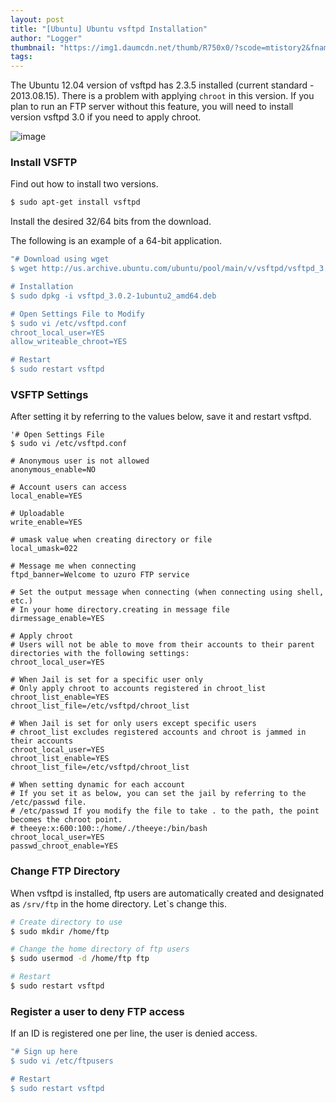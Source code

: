 ```yaml
---
layout: post
title: "[Ubuntu] Ubuntu vsftpd Installation"
author: "Logger"
thumbnail: "https://img1.daumcdn.net/thumb/R750x0/?scode=mtistory2&fname=https%3A%2F%2Ft1.daumcdn.net%2Fcfile%2Ftistory%2F26065F365543291006"
tags: 
---
```



The Ubuntu 12.04 version of vsftpd has 2.3.5 installed (current standard - 2013.08.15). There is a problem with applying `chroot` in this version. If you plan to run an FTP server without this feature, you will need to install version vsftpd 3.0 if you need to apply chroot.

![image](https://t1.daumcdn.net/cfile/tistory/26065F365543291006)

### Install VSFTP

Find out how to install two versions.

```bash
$ sudo apt-get install vsftpd

```

Install the desired 32/64 bits from the download.

The following is an example of a 64-bit application.

```bash
"# Download using wget
$ wget http://us.archive.ubuntu.com/ubuntu/pool/main/v/vsftpd/vsftpd_3.0.2-1ubuntu2_amd64.deb

# Installation
$ sudo dpkg -i vsftpd_3.0.2-1ubuntu2_amd64.deb

# Open Settings File to Modify
$ sudo vi /etc/vsftpd.conf
chroot_local_user=YES
allow_writeable_chroot=YES

# Restart
$ sudo restart vsftpd

```

### VSFTP Settings

After setting it by referring to the values below, save it and restart vsftpd.

```undefined
'# Open Settings File
$ sudo vi /etc/vsftpd.conf

# Anonymous user is not allowed
anonymous_enable=NO

# Account users can access
local_enable=YES

# Uploadable
write_enable=YES

# umask value when creating directory or file
local_umask=022

# Message me when connecting
ftpd_banner=Welcome to uzuro FTP service

# Set the output message when connecting (when connecting using shell, etc.)
# In your home directory.creating in message file
dirmessage_enable=YES

# Apply chroot
# Users will not be able to move from their accounts to their parent directories with the following settings:
chroot_local_user=YES

# When Jail is set for a specific user only
# Only apply chroot to accounts registered in chroot_list
chroot_list_enable=YES
chroot_list_file=/etc/vsftpd/chroot_list

# When Jail is set for only users except specific users
# chroot_list excludes registered accounts and chroot is jammed in their accounts
chroot_local_user=YES
chroot_list_enable=YES
chroot_list_file=/etc/vsftpd/chroot_list

# When setting dynamic for each account
# If you set it as below, you can set the jail by referring to the /etc/passwd file.
# /etc/passwd If you modify the file to take . to the path, the point becomes the chroot point.
# theeye:x:600:100::/home/./theeye:/bin/bash
chroot_local_user=YES
passwd_chroot_enable=YES

```

### Change FTP Directory

When vsftpd is installed, ftp users are automatically created and designated as `/srv/ftp` in the home directory. Let`s change this.

```bash
# Create directory to use
$ sudo mkdir /home/ftp

# Change the home directory of ftp users
$ sudo usermod -d /home/ftp ftp

# Restart
$ sudo restart vsftpd

```

### Register a user to deny FTP access

If an ID is registered one per line, the user is denied access.

```bash
"# Sign up here
$ sudo vi /etc/ftpusers

# Restart
$ sudo restart vsftpd

```